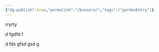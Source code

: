 ```yaml
---
{"dg-publish":true,"permalink":"/boooora/","tags":["gardenEntry"]}
---
```


rryrty

d
fgdfd
f

d
fds
gfsd
gsd
g
